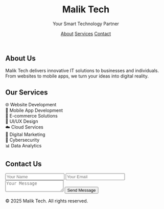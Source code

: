 <!DOCTYPE html>
<html lang="en">
<head>
  <meta charset="UTF-8" />
  <meta name="viewport" content="width=device-width, initial-scale=1.0"/>
  <title>Malik Tech - Tech Services</title>
  <link rel="stylesheet" href="style.css" />
</head>
<body>

  <header>
    <div class="hero">
      <h1>Malik Tech</h1>
      <p>Your Smart Technology Partner</p>
      <nav>
        <a href="#about">About</a>
        <a href="#services">Services</a>
        <a href="#contact">Contact</a>
      </nav>
    </div>
  </header>

  <section id="about">
    <h2>About Us</h2>
    <p>Malik Tech delivers innovative IT solutions to businesses and individuals. From websites to mobile apps, we turn your ideas into digital reality.</p>
  </section>

  <section id="services">
    <h2>Our Services</h2>
    <div class="service-grid">
      <div class="card">🌐 Website Development</div>
      <div class="card">📱 Mobile App Development</div>
      <div class="card">🛒 E-commerce Solutions</div>
      <div class="card">🎨 UI/UX Design</div>
      <div class="card">☁️ Cloud Services</div>
      <div class="card">📢 Digital Marketing</div>
      <div class="card">🔐 Cybersecurity</div>
      <div class="card">📊 Data Analytics</div>
    </div>
  </section>

  <section id="contact">
    <h2>Contact Us</h2>
    <form onsubmit="return sendMessage();">
      <input type="text" placeholder="Your Name" required />
      <input type="email" placeholder="Your Email" required />
      <textarea placeholder="Your Message" required></textarea>
      <button type="submit">Send Message</button>
    </form>
  </section>

  <footer>
    <p>&copy; 2025 Malik Tech. All rights reserved.</p>
  </footer>

  <script src="script.js"></script>
</body>
</html>
